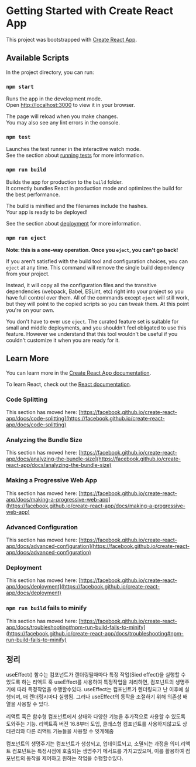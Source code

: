 # Getting Started with Create React App

This project was bootstrapped with [Create React App](https://github.com/facebook/create-react-app).

## Available Scripts

In the project directory, you can run:

### `npm start`

Runs the app in the development mode.\
Open [http://localhost:3000](http://localhost:3000) to view it in your browser.

The page will reload when you make changes.\
You may also see any lint errors in the console.

### `npm test`

Launches the test runner in the interactive watch mode.\
See the section about [running tests](https://facebook.github.io/create-react-app/docs/running-tests) for more information.

### `npm run build`

Builds the app for production to the `build` folder.\
It correctly bundles React in production mode and optimizes the build for the best performance.

The build is minified and the filenames include the hashes.\
Your app is ready to be deployed!

See the section about [deployment](https://facebook.github.io/create-react-app/docs/deployment) for more information.

### `npm run eject`

**Note: this is a one-way operation. Once you `eject`, you can't go back!**

If you aren't satisfied with the build tool and configuration choices, you can `eject` at any time. This command will remove the single build dependency from your project.

Instead, it will copy all the configuration files and the transitive dependencies (webpack, Babel, ESLint, etc) right into your project so you have full control over them. All of the commands except `eject` will still work, but they will point to the copied scripts so you can tweak them. At this point you're on your own.

You don't have to ever use `eject`. The curated feature set is suitable for small and middle deployments, and you shouldn't feel obligated to use this feature. However we understand that this tool wouldn't be useful if you couldn't customize it when you are ready for it.

## Learn More

You can learn more in the [Create React App documentation](https://facebook.github.io/create-react-app/docs/getting-started).

To learn React, check out the [React documentation](https://reactjs.org/).

### Code Splitting

This section has moved here: [https://facebook.github.io/create-react-app/docs/code-splitting](https://facebook.github.io/create-react-app/docs/code-splitting)

### Analyzing the Bundle Size

This section has moved here: [https://facebook.github.io/create-react-app/docs/analyzing-the-bundle-size](https://facebook.github.io/create-react-app/docs/analyzing-the-bundle-size)

### Making a Progressive Web App

This section has moved here: [https://facebook.github.io/create-react-app/docs/making-a-progressive-web-app](https://facebook.github.io/create-react-app/docs/making-a-progressive-web-app)

### Advanced Configuration

This section has moved here: [https://facebook.github.io/create-react-app/docs/advanced-configuration](https://facebook.github.io/create-react-app/docs/advanced-configuration)

### Deployment

This section has moved here: [https://facebook.github.io/create-react-app/docs/deployment](https://facebook.github.io/create-react-app/docs/deployment)

### `npm run build` fails to minify

This section has moved here: [https://facebook.github.io/create-react-app/docs/troubleshooting#npm-run-build-fails-to-minify](https://facebook.github.io/create-react-app/docs/troubleshooting#npm-run-build-fails-to-minify)




## 정리
useEffect() 함수는 컴포넌트가 렌더링될때마다 특정 작업(Sied effect)을 실행할 수 있도록 하는 리액트 훅
useEffect를 사용하여 특정작업을 처리하면, 컴포넌트의 생명주기에 따라 특정작업을 수행할수있다.
useEffect는 컴포넌트가 렌더링되고 난 이후에 실행되며, 매 렌더링시마다 실행됨. 그러나 useEffect의 동작을 조절하기 위해 의존성 배열을 사용할 수 있다.

리액트 훅은 함수형 컴포넌트에서 상태와 다양한 기능을 추가적으로 사용할 수 있도록 도와주는 기능. 리액트훅 버전 16.8부터 도입, 클래스형 컴포넌트를 사용하지않고도 상태관리와 다른 리액트 기능들을 사용할 수 잇게해줌


컴포넌트의 생명주기는 컴포넌트가 생성되고, 업데이트되고, 소멸되는 과정을 의미.리액트 컴포넌트는 특정시점에 호출되는 생명주기 메서드를 가지고있으며, 이를 활용하여 컴포넌트의 동작을 제어하고 원하는 작업을 수행할수있다.